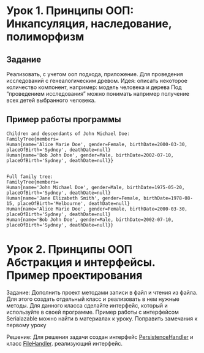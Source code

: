 
# Урок 1. Принципы ООП: Инкапсуляция, наследование, полиморфизм

## Задание
Реализовать, с учетом ооп подхода, приложение.
Для проведения исследований с генеалогическим древом.
Идея: описать некоторое количество компонент, например:
модель человека и дерева
Под “проведением исследования” можно понимать например получение всех детей выбранного человека.

## Пример работы программы

```
Children and descendants of John Michael Doe:
FamilyTree{members=
Human{name='Alice Marie Doe', gender=Female, birthDate=2000-03-30, placeOfBirth='Sydney', deathDate=null}
Human{name='Bob John Doe', gender=Male, birthDate=2002-07-10, placeOfBirth='Sydney', deathDate=null}}


Full family tree:
FamilyTree{members=
Human{name='John Michael Doe', gender=Male, birthDate=1975-05-20, placeOfBirth='Sydney', deathDate=null}
Human{name='Jane Elizabeth Smith', gender=Female, birthDate=1978-08-15, placeOfBirth='Melbourne', deathDate=null}
Human{name='Alice Marie Doe', gender=Female, birthDate=2000-03-30, placeOfBirth='Sydney', deathDate=null}
Human{name='Bob John Doe', gender=Male, birthDate=2002-07-10, placeOfBirth='Sydney', deathDate=null}}
```

# Урок 2. Принципы ООП Абстракция и интерфейсы. Пример проектирования

Задание:
Дополнить проект методами записи в файл и чтения из файла. Для этого создать отдельный класс и реализовать в нем нужные методы. Для данного класса сделайте интерфейс, который и используйте в своей программе. Пример работы с интерфейсом Serialazable можно найти в материалах к уроку.
Поправить замечания к первому уроку

Решение:
Для решения задачи создан интерфейс [PersistenceHandler](./src/ru/gb/family_tree/PersistenceHandler.java) и класс [FileHandler](./src/ru/gb/family_tree/FileHandler.java). реализующий интерфейс.